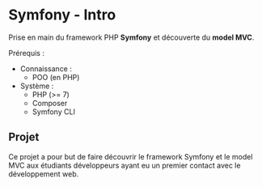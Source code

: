 # Symfony - Intro

Prise en main du framework PHP **Symfony** et découverte du **model MVC**.

Prérequis :
- Connaissance :
    - POO (en PHP)
- Système :
    - PHP (>= 7)
    - Composer
    - Symfony CLI

## Projet

Ce projet a pour but de faire découvrir le framework Symfony et le model MVC aux étudiants développeurs ayant eu un premier contact avec le développement web.
